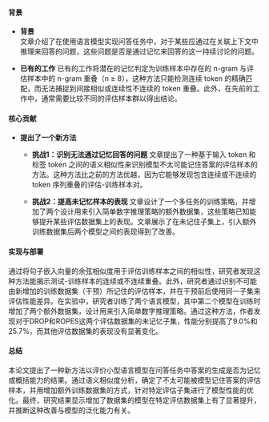 #### 背景
- **背景**       
    文章介绍了在使用语言模型实现问答任务中，对于某些应通过在关联上下文中推理来回答的问题，这些问题是否是通过记忆来回答的这一持续讨论的问题。

- **已有的工作**
    已有的工作将潜在的记忆判定为训练样本中存在的 n-gram 与评估样本中的 n-gram 重叠（n ≥ 8），这种方法只能检测连续 token 的精确匹配，而无法捕捉到间接相似或连续性不连续的 token 重叠。此外，在先前的工作中，通常需要比较不同的评估样本群以得出结论。

#### 核心贡献
- **提出了一个新方法**
    - **挑战1：识别无法通过记忆回答的问题**
        文章提出了一种基于输入 token 和标签 token 之间的语义相似性来识别模型不太可能记住答案的评估样本的方法。这种方法比之前的方法优越，因为它能够发现包含连续或不连续的 token 序列重叠的评估-训练样本对。

    - **挑战2：提高未记忆样本的表现**
        文章设计了一个多任务的训练策略，并增加了两个设计用来引入简单数字推理策略的额外数据集，这些策略已知能够提升某些评估数据集上的表现。文章展示了在未记住子集上，引入额外训练数据集后两个模型之间的表现得到了改善。

#### 实现与部署
通过将句子嵌入向量的余弦相似度用于评估训练样本之间的相似性，研究者发现这种方法能揭示测试-训练样本的连续或不连续重叠。此外，研究者通过识别不可能由新增加的训练数据集（干预）所记住的评估样本，并在干预前后使用同一子集来评估性能差异。在实验中，研究者训练了两个语言模型，其中第二个模型在训练时增加了两个额外数据集，设计用来引入简单数字推理策略。通过这种方法，作者发现对于DROP和ROPES这两个评估数据集的未记忆子集，性能分别提高了9.0%和25.7%，而其他评估数据集的表现没有显著变化。

#### 总结
本论文提出了一种新方法以评价小型语言模型在问答任务中答案的生成是否为记忆或概括能力的结果。通过语义相似度分析，确定了不太可能被模型记住答案的评估样本，并用增加额外训练数据集的方式，针对特定评估子集进行了模型性能的优化。最终，研究结果显示增加了数据集的模型在特定评估数据集上有了显著提升，并推断这种改善与模型的泛化能力有关。